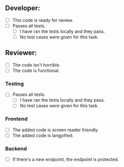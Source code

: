 ## Developer:
- [ ] This code is ready for review.
- [ ] Passes all tests.
  - [ ] I have ran the tests locally and they pass.
  - [ ] No test cases were given for this task.

## Reviewer:
- [ ] The code isn't horrible.
- [ ] The code is functional.

### Testing
- [ ] Passes all tests.
  - [ ] I have ran the tests locally and they pass.
  - [ ] No test cases were given for this task.

### Frontend
- [ ] The added code is screen reader friendly.
- [ ] The added code is langyified.

### Backend
- [ ] If there's a new endpoint, the endpoint is protected.